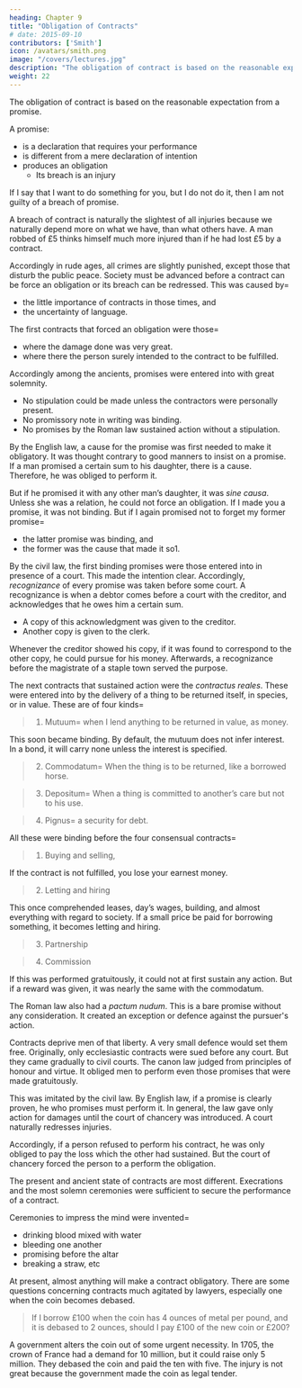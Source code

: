 ```yaml
---
heading: Chapter 9
title: "Obligation of Contracts"
# date: 2015-09-10
contributors: ['Smith']
icon: /avatars/smith.png
image: "/covers/lectures.jpg"
description: "The obligation of contract is based on the reasonable expectation from a promise. A promise is a declaration that you want the promisee to depend on you to perform it"
weight: 22
---
```



The obligation of contract is based on the reasonable expectation from a promise. 

A promise:
- is a declaration that requires your performance
- is different from a mere declaration of intention
- produces an obligation
  - Its breach is an injury

If I say that I want to do something for you, but I do not do it, then I am not guilty of a breach of promise. 

A breach of contract is naturally the slightest of all injuries because we naturally depend more on what we have, than what others have. A man robbed of £5 thinks himself much more injured than if he had lost £5 by a contract.

Accordingly in rude ages, all crimes are slightly punished, except those that disturb the public peace. Society must be advanced before a contract can be force an obligation or its breach can be redressed. This was caused by= 
- the little importance of contracts in those times, and
- the uncertainty of language.

The first contracts that forced an obligation were those= 
- where the damage done was very great.
- where there the person surely intended to the contract to be fulfilled.

Accordingly among the ancients, promises were entered into with great solemnity.
- No stipulation could be made unless the contractors were personally present.
- No promissory note in writing was binding.
- No promises by the Roman law sustained action without a stipulation.

By the English law, a cause for the promise was first needed to make it obligatory. It was thought contrary to good manners to insist on a promise. If a man promised a certain sum to his daughter, there is a cause. Therefore, he was obliged to perform it.

But if he promised it with any other man’s daughter, it was *sine causa*. Unless she was a relation, he could not force an obligation. If I made you a promise, it was not binding. But if I again promised not to forget my former promise= 
- the latter promise was binding, and
- the former was the cause that made it so1.

By the civil law, the first binding promises were those entered into in presence of a court. This made the intention clear. Accordingly, *recognizance* of every promise was taken before some court. A recognizance is when a debtor comes before a court with the creditor, and acknowledges that he owes him a certain sum.
- A copy of this acknowledgment was given to the creditor.
- Another copy is given to the clerk.

Whenever the creditor showed his copy, if it was found to correspond to the other copy, he could pursue for his money. Afterwards, a recognizance before the magistrate of a staple town served the purpose.

The next contracts that sustained action were the *contractus reales*. These were entered into by the delivery of a thing to be returned itself, in species, or in value. These are of four kinds= 

> 1. Mutuum=  when I lend anything to be returned in value, as money. 

This soon became binding. By default, the mutuum does not infer interest. In a bond, it will carry none unless the interest is specified.

> 2. Commodatum=  When the thing is to be returned, like a borrowed horse.

> 3. Depositum=  When a thing is committed to another’s care but not to his use.

> 4. Pignus=  a security for debt.

All these were binding before the four consensual contracts= 

> 1. Buying and selling,

If the contract is not fulfilled, you lose your earnest money.

> 2. Letting and hiring

This once comprehended leases, day’s wages, building, and almost everything with regard to society. If a small price be paid for borrowing something, it becomes letting and hiring.

> 3. Partnership

> 4. Commission

If this was performed gratuitously, it could not at first sustain any action. But if a reward was given, it was nearly the same with the commodatum.

The Roman law also had a *pactum nudum*. This is a bare promise without any consideration. It created an exception or defence against the pursuer's action.

Contracts deprive men of that liberty. A very small defence would set them free. Originally, only ecclesiastic contracts were sued before any court. But they came gradually to civil courts. The canon law judged from principles of honour and virtue. It obliged men to perform even those promises that were made gratuitously.

This was imitated by the civil law. By English law, if a promise is clearly proven, he who promises must perform it. In general, the law gave only action for damages until the court of chancery was introduced. A court naturally redresses injuries.

Accordingly, if a person refused to perform his contract, he was only obliged to pay the loss which the other had sustained. But the court of chancery forced the person to a perform the obligation. 

The present and ancient state of contracts are most different. Execrations and the most solemn ceremonies were sufficient to secure the performance of a contract. 

Ceremonies to impress the mind were invented= 
- drinking blood mixed with water
- bleeding one another
- promising before the altar
- breaking a straw, etc

At present, almost anything will make a contract obligatory. There are some questions concerning contracts much agitated by lawyers, especially one when the coin becomes debased. 

> If I borrow £100 when the coin has 4 ounces of metal per pound, and it is debased to 2 ounces, should I pay £100 of the new coin or £200?

A government alters the coin out of some urgent necessity. In 1705, the crown of France had a demand for 10 million, but it could raise only 5 million. They debased the coin and paid the ten with five. The injury is not great because the government made the coin as legal tender. 

<!-- It cheapened all commodities and provisions for some time, since all are paid in the new coin.

allows private persons to pay with the new coin.
The coin's debasement 


Therefore, the uses of money may be served by the new as well as the old coin.

 -->